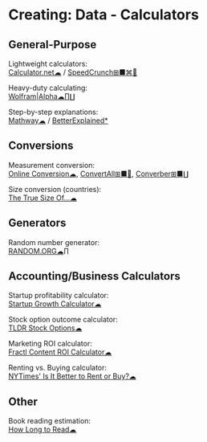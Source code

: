 # Creating: Data - Calculators

## General-Purpose

Lightweight calculators:  
[Calculator.net☁](https://www.calculator.net/) /
[SpeedCrunch⊞■⌘🐧](https://speedcrunch.org/)

Heavy-duty calculating:  
[Wolfram|Alpha☁∏∐](https://www.wolframalpha.com/)

Step-by-step explanations:  
[Mathway☁](https://www.mathway.com/) /
[BetterExplained*](https://betterexplained.com/)

## Conversions

Measurement conversion:  
[Online Conversion☁](http://www.onlineconversion.com/),
[ConvertAll⊞■🐧](http://convertall.bellz.org/),
[Converber⊞■∐](http://www.xyntec.com/converber.htm)

Size conversion (countries):  
[The True Size Of...☁](https://thetruesize.com/)

## Generators

Random number generator:  
[RANDOM.ORG☁∏](https://www.random.org/)

## Accounting/Business Calculators

Startup profitability calculator:  
[Startup Growth Calculator☁](http://growth.tlb.org/#)

Stock option outcome calculator:  
[TLDR Stock Options☁](https://tldroptions.io/)

Marketing ROI calculator:  
[Fractl Content ROI Calculator☁](http://frac.tl/content-roi-calc/)

Renting vs. Buying calculator:  
[NYTimes' Is It Better to Rent or Buy?☁](https://www.nytimes.com/interactive/2014/upshot/buy-rent-calculator.html)

## Other

Book reading estimation:  
[How Long to Read☁](https://www.howlongtoread.com/)
